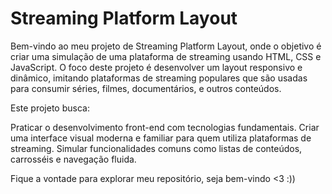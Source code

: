 # Streaming Platform Layout
Bem-vindo ao meu projeto de Streaming Platform Layout, onde o objetivo é criar uma simulação de uma plataforma de streaming usando HTML, CSS e JavaScript. O foco deste projeto é desenvolver um layout responsivo e dinâmico, imitando plataformas de streaming populares que são usadas para consumir séries, filmes, documentários, e outros conteúdos.

Este projeto busca:

Praticar o desenvolvimento front-end com tecnologias fundamentais.
Criar uma interface visual moderna e familiar para quem utiliza plataformas de streaming.
Simular funcionalidades comuns como listas de conteúdos, carrosséis e navegação fluida.

Fique a vontade para explorar meu repositório, seja bem-vindo <3 :))
